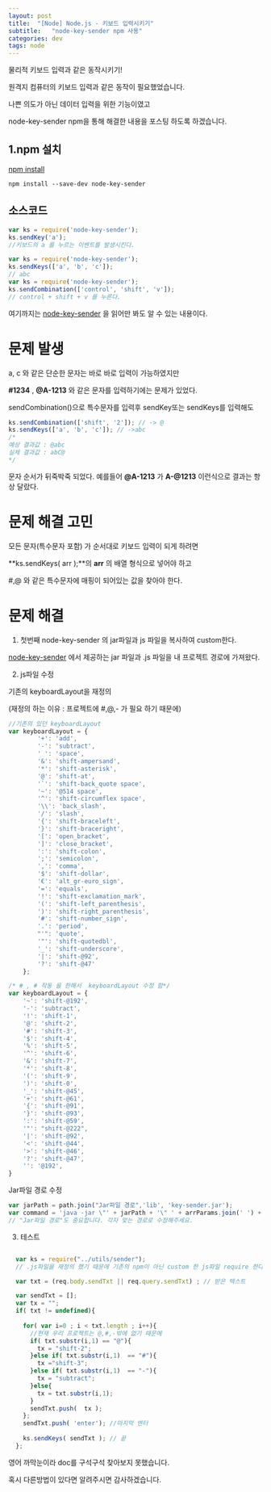 ```yaml
---
layout: post
title:  "[Node] Node.js - 키보드 입력시키기"
subtitle:   "node-key-sender npm 사용"
categories: dev
tags: node
---
```

물리적 키보드 입력과 같은 동작시키기!

원격지 컴퓨터의 키보드 입력과 같은 동작이 필요했었습니다.


나쁜 의도가 아닌 데이터 입력을 위한 기능이였고


node-key-sender npm을 통해 해결한 내용을 포스팅 하도록 하겠습니다.

## 1.npm 설치

[npm install](https://www.npmjs.com/package/node-key-sender/v/1.0.10) 

```
npm install --save-dev node-key-sender
```

## 소스코드
```javascript
var ks = require('node-key-sender');
ks.sendKey('a');
//키보드의 a 를 누르는 이벤트를 발생시킨다.

var ks = require('node-key-sender');
ks.sendKeys(['a', 'b', 'c']);
// abc
var ks = require('node-key-sender');
ks.sendCombination(['control', 'shift', 'v']);
// control + shift + v 를 누른다.
```

여기까지는 [node-key-sender](https://www.npmjs.com/package/node-key-sender/v/1.0.10) 을 읽어만 봐도 알 수 있는 내용이다.

# 문제 발생

a, c 와 같은 단순한 문자는 바로 바로 입력이 가능하였지만


**#1234** , **@A-1213** 와 같은 문자를 입력하기에는 문제가 있었다.


sendCombination()으로 특수문자를 입력후 sendKey또는 sendKeys를 입력해도
```javascript
ks.sendCombination(['shift', '2']); // -> @
ks.sendKeys(['a', 'b', 'c']); // ->abc
/*
예상 결과값 : @abc
실제 결과값 : abC@
*/
```
문자 순서가 뒤죽박죽 되었다. 예를들어 **@A-1213** 가 **A-@1213** 이런식으로 결과는 항상 달랐다.

# 문제 해결 고민


모든 문자(특수문자 포함) 가 순서대로 키보드 입력이 되게 하려면


**ks.sendKeys( arr );**의 **arr** 의 배열 형식으로 넣어야 하고

#,@ 와 같은 특수문자에 매핑이 되어있는 값을 찾아야 한다.

# 문제 해결

1. 첫번째 node-key-sender 의 jar파일과 js 파일을 복사하여 custom한다.

[node-key-sender](https://github.com/garimpeiro-it/node-key-sender) 에서 제공하는 jar 파일과 .js 파일을 내 프로젝트 경로에 가져왔다.

2. js파일 수정

기존의 keyboardLayout을 재정의 

(재정의 하는 이유 : 프로젝트에 #,@,- 가 필요 하기 때문에) 

```javascript
//기존의 있던 keyboardLayout
var keyboardLayout = {
        '+': 'add',
        '-': 'subtract',
        ' ': 'space',
        '&': 'shift-ampersand',
        '*': 'shift-asterisk',
        '@': 'shift-at',
        '`': 'shift-back_quote space',
        '~': '@514 space',
        '^': 'shift-circumflex space',
        '\\': 'back_slash',
        '/': 'slash',
        '{': 'shift-braceleft',
        '}': 'shift-braceright',
        '[': 'open_bracket',
        ']': 'close_bracket',
        ':': 'shift-colon',
        ';': 'semicolon',
        ',': 'comma',
        '$': 'shift-dollar',
        '€': 'alt_gr-euro_sign',
        '=': 'equals',
        '!': 'shift-exclamation_mark',
        '(': 'shift-left_parenthesis',
        ')': 'shift-right_parenthesis',
        '#': 'shift-number_sign',
        '.': 'period',
        "'": 'quote',
        '"': 'shift-quotedbl',
        '_': 'shift-underscore',
        '|': 'shift-@92',
        '?': 'shift-@47'
    };

/* # , # 작동 을 한해서  keyboardLayout 수정 함*/
var keyboardLayout = {
	'~': 'shift-@192', 
	'-': 'subtract',
	'!': 'shift-1', 
	'@': 'shift-2', 
	'#': 'shift-3', 
	'$': 'shift-4', 
	'%': 'shift-5', 
	'^': 'shift-6', 
	'&': 'shift-7', 
	'*': 'shift-8', 
	'(': 'shift-9', 
	')': 'shift-0', 
	'_': 'shift-@45', 
	'+': 'shift-@61', 
	'{': 'shift-@91', 
	'}': 'shift-@93', 
	':': 'shift-@59', 
	'"': "shift-@222",
	'|': 'shift-@92', 
	'<': 'shift-@44', 
	'>': 'shift-@46', 
	'?': 'shift-@47', 
	'': '@192',
}

```

Jar파일 경로 수정

```javascript
var jarPath = path.join("Jar파일 경로",'lib', 'key-sender.jar');
var command = 'java -jar \"' + jarPath + '\" ' + arrParams.join(' ') + module.getCommandLineOptions();
// "Jar파일 경로"도 중요합니다. 각자 맞는 경로로 수정해주세요.
```

   
3. 테스트

```javascript

  var ks = require("../utils/sender"); 
  // .js파일을 재정의 했기 때문에 기존의 npm이 아닌 custom 한 js파일 require 한다. 

  var txt = (req.body.sendTxt || req.query.sendTxt) ; // 받은 텍스트

  var sendTxt = [];
  var tx = "";
  if( txt != undefined){
    
    for( var i=0 ; i < txt.length ; i++){
      //현재 우리 프로젝트는 @,#,-밖에 없기 때문에 
      if( txt.substr(i,1) == "@"){
        tx = "shift-2";
      }else if( txt.substr(i,1)  == "#"){
        tx ="shift-3";
      }else if( txt.substr(i,1)  == "-"){
        tx = "subtract";
      }else{
        tx = txt.substr(i,1);
      }
      sendTxt.push(  tx );
    };
    sendTxt.push( 'enter'); //마지막 엔터
    
    ks.sendKeys( sendTxt ); // 끝
  };
```



영어 까막눈이라 doc를 구석구석 찾아보지 못했습니다.


혹시 다른방법이 있다면 알려주시면 감사하겠습니다.


